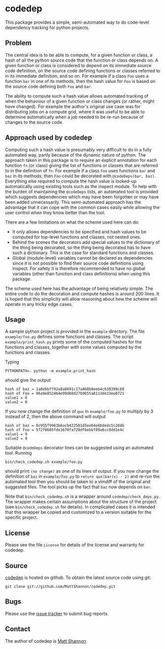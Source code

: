 codedep
=======

This package provides a simple, semi-automated way to do code-level dependency
tracking for python projects.


Problem
-------

The central idea is to be able to compute, for a given function or class, a
hash of all the python source code that the function or class depends on.
A given function or class is considered to depend on its immediate source code
definition, on the source code defining functions or classes referred to in its
immediate definition, and so on.
For example if a class `Foo` uses a function `bar` in one of its methods, then
the hash value for `Foo` is based on the source code defining both `Foo` and
`bar`.

The ability to compute such a hash value allows automated tracking of when the
behaviour of a given function or class changes (or rather, might have changed).
For example the author's original use case was for distributing jobs on a
compute grid, where it was useful to be able to determine automatically when
a job needed to be re-run because of changes to the source code.


Approach used by codedep
------------------------

Computing such a hash value is presumably very difficult to do in a fully
automated way, partly because of the dynamic nature of python.
The approach taken in this package is to require an explicit annotation for
each function `fn` (or class) giving the list of functions or classes that are
referred to in the definition of `fn`.
For example if a class `Foo` uses functions `bar` and `baz` in its methods,
then `Foo` could be decorated with `@codeDeps(bar, baz)`.
Everything else required to compute the hash value is looked-up automatically
using existing tools such as the inspect module.
To help with the burden of maintaining the `@codeDeps` lists, an automated tool
is provided which suggests dependencies which may have been forgotten or may
have been added unnecessarily.
This semi-automated approach has the advantage that it can cope with the common
cases easily while allowing the user control when they know better than the
tool.

There are a few limitations on what the scheme used here can do:

- It only allows dependencies to be specified and hash values to be computed
  for top-level functions and classes, not nested ones.
- Behind the scenes the decorators add special values to the dictionary of the
  thing being decorated, so the thing being decorated has to have such a
  dictionary.
  This is the case for standard functions and classes.
- Global (module-level) variables cannot be declared as dependencies since
  it is not possible to find their source code definitions using inspect.
  For safety it is therefore recommended to have no global variables (other
  than function and class definitions) when using this package.

The scheme used here has the advantage of being relatively simple.
The entire code to do the decoration and compute hashes is around 200 lines.
It is hoped that this simplicity will allow reasoning about how the scheme will
operate in any tricky edge cases.


Usage
-----

A sample python project is provided in the `example` directory.
The file `example/foo.py` defines some functions and classes.
The script `example/print_hash.py` prints some of the computed hashes for the
functions and classes, together with some values computed by the functions and
classes.

Typing

    PYTHONPATH=. python -m example.print_hash

should give the output

    hash of baz = 1a0ebbff92a8a8691c17a460b8eeb4cb38399c60
    hash of Foo = 96a9e852464e99d68d2769655a8113de33ee0721
    value1 = 6
    value2 = 0

If you now change the definition of `qux` in `example/foo.py` to multiply by 3
instead of 2, then the above command will output

    hash of baz = 0c955f9963b6acb422501d5ee64e6bdedc5c204b
    hash of Foo = 572f8685fde1670fa720df6ebbf89a6cc8dd1e4c
    value1 = 9
    value2 = 0

Suitable `@codeDeps` decorator lines can be suggested using an automated tool.
Running

    bin/check_codedep.sh example/foo.py

should print `(no change)` as one of its lines of output.
If you now change the definition of `baz` in `example/foo.py` to
`return qux(bar(x) - 2)` and re-run the automated tool then you should be taken
to a vimdiff of the original and suggested files.
The tool picks up the fact that `baz` now depends on `bar`.

Note that `bin/check_codedep.sh` is a wrapper around `codedep/check_deps.py`.
The wrapper makes certain assumptions about the structure of the project
(see `bin/check_codedep.sh` for details).
In complicated cases it is intended that this wrapper be copied and customized
to a version suitable for the specific project.


License
-------

Please see the file `License` for details of the license and warranty for codedep.


Source
------

[codedep](https://github.com/MattShannon/codedep) is hosted on github.
To obtain the latest source code using git:

    git clone git://github.com/MattShannon/codedep.git


Bugs
----

Please use the [issue tracker](https://github.com/MattShannon/codedep/issues)
to submit bug reports.


Contact
-------

The author of codedep is [Matt Shannon](mailto:matt.shannon@cantab.net).
